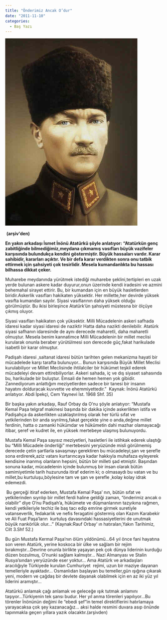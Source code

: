 ```yaml
---
title: "Önderimiz Ancak O’dur"
date: "2011-11-10"
categories: 
  - Baş Yazı
---
```


**[![ata.jpg](../uploads/2011/11/ata.jpg)](../uploads/2011/11/ata.jpg "ata.jpg")**

 **(arşiv'den)** 

**En yakın arkadaşı İsmet İnönü Atatürkü şöyle anlatıyor: “Atatürkün genç zabitliğinde bilmediğimiz,meydana çıkmamış vasıfları büyük vazifeler karşısında bulundukça kendini göstermiştir. Büyük hassaları vardır. Karar sahibidir, kararları açıktır. Ve bir defa karar verdikten sonra onu tatbik ettirmek için şahsiyeti çok tesirlidir. Mesela kumandanlıkta bu hassası bilhassa dikkat çeker.**

Muharebe meydanında yürütmek istediği muharebe şeklini,tertipleri en uzak yerde bulunan askere kadar duyurur,onun üzerinde kendi iradesini ve azmini behemahal sirayet ettirir. Bu, bir kumandan için en büyük hasletlerden biridir.Askerlik vasıfları hakikaten yüksektir. Her millette,her devirde yüksek vasıfta kumandan sayılır. Siyasi vasıflarının daha yüksek olduğu görülmüştür. Bu ikisi birleşince Atatürk’ün şahsiyeti müstesna bir ölçüye çıkmış oluyor.

Siyasi vasıfları hakikaten çok yüksektir. Milli Mücadelenin askeri safhada idaresi kadar siyasi idaresi de naziktir Hatta daha nazikti denilebilir. Atatürk siyasi safhanın idaresinde de aynı derecede maharetli, daha maharetli olmuştur. Mesela benim kannatimce Milli Mücadelenin bir millet meclisi kurularak onunla beraber yürütülmesi son derecede güç,fakat harikulade isabetli bir karar olmuştur.

Padişah idaresi ,saltanat idaresi bütün tarihten gelen mekanizma hayati bir mücadelede karşı tarafta bulunuyor... Bunun karşısında Büyük Millet Meclisi kurulabiliyor ve Millet Meclisinde ihtilalciler bir hükümet teşkil ederek mücadeleyi devam ettirebiliyorlar. Askeri sahada, iç ve dış siyaset sahasında bu, harikulade bir buluştur. Emsali de hemen hemen yok gibidir. Zannediyorum anlattığım meziyetlerden sadece bir tanesi bir insanın hayatını dolduracak kuvvette ve ehemmiyettedir.”  Kaynak: İnönü Atatürkü anlatıyor. Abdi İpekçi, Cem Yaynevi İst. 1968 Shf. 35) 

Bir başka yakın arkadaşı, Rauf Orbay da O’nu şöyle anlatıyor: “Mustafa Kemal Paşa telgraf makinesi başında bir dakika içinde askerlikten istifa ve Padişahça da askerlikten uzaklaştırılmış olarak her türlü sıfat ve yetkilerinden bir anda sıyrılmış,fakat gerçekte yine o anda,değme millet ferdinin, hatta o zamanki hükümdar ve hükümetin dahi mazhar olamayacağı itibar, şeref ve kudret ile, en yüksek mertebeye ulaşmış bulunuyordu.

Mustafa Kemal Paşa sayısız meziyetleri, hasletleri ile istihkak ederek ulaştığı bu “Milli Mücadele önderliği” mertebesini yeryüzünde misli görülmemiş derecede çetin şartlarla savaşmayı gerektiren bu mücadeleyi,şan ve şerefle sona erdirerek,aziz vatanı kurtarıncaya kadar hakkıyla muhafaza eyleyerek kendisine inanmış olanların hepsini, bütün bir milleti şad etmiştir. Başından sonuna kadar, mücadelenin içinde bulunmuş bir insan olarak bütün samimiyetimle tarih huzurunda itiraf ederim ki; o olmasaydı bu vatan ve bu millet,bu kurtuluşu,böylesine tam ve şan ve şerefle ,kolay kolay idrak edemezdi.

 Bu gerçeği itiraf ederken, Mustafa Kemal Paşa’ nın, bütün sıfat ve yetkilerinden sıyrılıp bir millet ferdi haline geldiği zaman, “önderimiz ancak o olabilir” diye O’nu Padişah’a, hükümete ve düşmanlarının tazyıkına rağmen, kendi yetkileriyle techiz ile baş tacı edip emrine girmek suretiyle vatanseverlik, fedakarlık ve nefis feragatini göstermiş olan Kazım Karabekir ve Ali Fuat Paşa’ların  kurtuluş davasındaki hassasiyetlerini de unutmak büyük nankörlük olur...” (Kaynak:Rauf Orbay’ ın hatıraları,Yakın Tarihimiz, Cilt 3.Shf 52.)  

Bu gün Mustafa Kermal Paşa’nın ölüm yıldönümü...64 yıl önce fani hayatına son veren Atatürk, yerine koskoca bir ülke ve sağlam bir rejim bırakmıştır...Devrine onunla birlikte yaşayan pek çok dünya liderinin kurduğu düzen bozulmuş, O’nunki sağlam kalmıştır... Nazi Almanyası ve Stalin Rusya’sından yeryüzünde eser yoktur... Ama Atatürk ve arkadaşları aracılığıyle Türkiyede kurulan Cumhuriyet  rejimi, uzun bir maziye dayanan temelleriyle ayaktadır... Osmanlıdan başlayan bu temeller,gün ışığına çıkarak yeni, modern ve çağdaş bir devlete dayanak olabilmek için en az iki yüz yıl liderini aramıştır...

Atatürkü anlamak çağı anlamak ve geleceğe ışık tutmak anlamını taşıyor...Türkiyenin tek şansı budur. Her yıl anma törenleri yapılıyor...Bu törenler İnönünün değimi ile “ebedi şef”in temel direktiflerini hatırlamaya yarayacaksa çok şey kazanacağız... aksi halde resmini duvara asıp önünde tapınmakla geçen yıllara yazık olacaktır.(arşivden)
